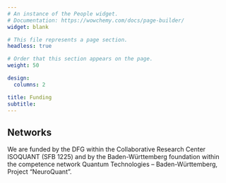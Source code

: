 ```yaml
---
# An instance of the People widget.
# Documentation: https://wowchemy.com/docs/page-builder/
widget: blank

# This file represents a page section.
headless: true

# Order that this section appears on the page.
weight: 50

design:
  columns: 2

title: Funding
subtitle:
---
```

## Networks
We are funded by the DFG within the Collaborative Research Center ISOQUANT (SFB 1225) and by the Baden-Württemberg foundation within the competence network Quantum Technologies – Baden-Württemberg, Project “NeuroQuant”.

